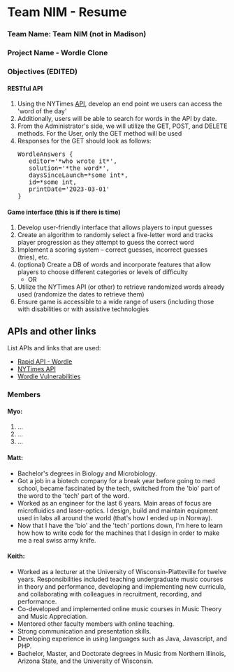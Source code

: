 # Team NIM - Resume

### Team Name: Team NIM (not in Madison)

### Project Name - Wordle Clone

### Objectives (EDITED)
#### RESTful API
1. Using the NYTimes [API](https://www.nytimes.com/svc/wordle/v2/), develop an end point we users can access the 'word of the day'
2. Additionally, users will be able to search for words in the API by date.  
3. From the Administrator's side, we will utilize the GET, POST, and DELETE methods. For the User, only the GET method will be used
4. Responses for the GET should look as follows:
   <pre>
   WordleAnswers {
      editor='*who wrote it*', 
      solution='*the word*', 
      daysSinceLaunch=*some int*, 
      id=*some int, 
      printDate='2023-03-01'
   }
   </pre>

#### Game interface (this is if there is time)
1. Develop user-friendly interface that allows players to input guesses
2. Create an algorithm to randomly select a five-letter word and tracks player progression as they attempt to guess the correct word
3. Implement a scoring system – correct guesses, incorrect guesses (tries), etc.
4. (optional) Create a DB of words and incorporate features that allow players to choose different categories or levels of difficulty
   - OR
5. Utilize the NYTimes API (or other) to retrieve randomized words already used (randomize the dates to retrieve them)
6. Ensure game is accessible to a wide range of users (including those with disabilities or with assistive technologies

## APIs and other links
List APIs and links that are used:
- [Rapid API - Wordle](https://rapidapi.com/Alejandro99aru/api/wordle-answers-solutions)
- [NYTimes API](https://www.nytimes.com/svc/wordle/v2/)
- [Wordle Vulnerabilities](https://siliconangle.com/2022/12/19/api-vulnerabilities-wordle-exposed-answers-opened-door-potential-hacking/)

### Members
#### Myo:
1. ...
2. ...
3. ...

#### Matt:
- Bachelor's degrees in Biology and Microbiology.
- Got a job in a biotech company for a break year before going to med school, became fascinated by the tech, switched from the 'bio' part of the word to the 'tech' part of the word. 
- Worked as an engineer for the last 6 years. Main areas of focus are microfluidics and laser-optics. I design, build and maintain equipment used in labs all around the world (that's how I ended up in Norway).
- Now that I have the 'bio' and the 'tech' portions down, I'm here to learn how how to write code for the machines that I design in order to make me a real swiss army knife. 

#### Keith:
- Worked as a lecturer at the University of Wisconsin-Platteville for twelve years. Responsibilities included teaching undergraduate music courses in theory and performance, developing and implementing new curricula, and collaborating with colleagues in recruitment, recording, and performance.
- Co-developed and implemented online music courses in Music Theory and Music Appreciation.
- Mentored other faculty members with online teaching.
- Strong communication and presentation skills.
- Developing experience in using languages such as Java, Javascript, and PHP.
- Bachelor, Master, and Doctorate degrees in Music from Northern Illinois, Arizona State, and the University of Wisconsin. 
